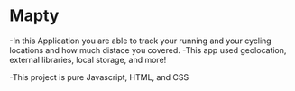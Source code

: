# Mapty

-In this Application you are able to track your running and your cycling locations and how much distace you covered. 
-This app used geolocation, external libraries, local storage, and more!


-This project is pure Javascript, HTML, and CSS
